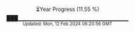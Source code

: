 <p align="center">
⏳Year Progress (11.55 %) <br>
███▁▁▁▁▁▁▁▁▁▁▁▁▁▁▁▁▁▁▁▁▁▁▁▁▁▁▁ <br>
<sub>Updated: Mon, 12 Feb 2024 06:20:56 GMT</sub>
</p>

